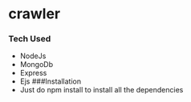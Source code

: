 # crawler

### Tech Used 
* NodeJs
* MongoDb
* Express
* Ejs
###Installation
* Just do npm install to install all the dependencies
